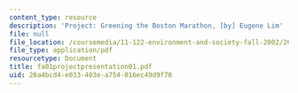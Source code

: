```yaml
---
content_type: resource
description: 'Project: Greening the Boston Marathon, [by] Eugene Lim'
file: null
file_location: /coursemedia/11-122-environment-and-society-fall-2002/26a4bcd4e033403ea754016ec49d9f70_fa01projectpresentation01.pdf
file_type: application/pdf
resourcetype: Document
title: fa01projectpresentation01.pdf
uid: 26a4bcd4-e033-403e-a754-016ec49d9f70
---
```


